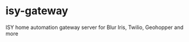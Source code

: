 isy-gateway
===========

ISY home automation gateway server for Blur Iris, Twilio, Geohopper and more

